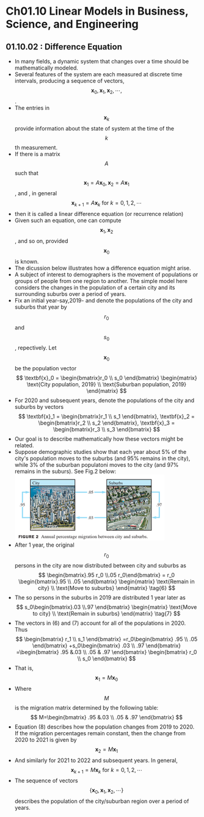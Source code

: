 # Ch01.10 Linear Models in Business, Science, and Engineering

## 01.10.02 : Difference Equation

* In many fields, a dynamic system that changes over a time should be mathematically modeled. 
* Several features of the system are each measured at discrete time intervals, producing a sequence of vectors, $$ \textbf{x}_0, \textbf{x}_1, \textbf{x}_2, \cdots, $$. 
* The entries in $$\textbf{x}_k$$ provide information about the state of system at the time of the $$k$$th measurement.
* If there is a matrix $$A$$ such that $$\textbf{x}_1=A\textbf{x}_0, \textbf{x}_2=A\textbf{x}_1$$, and , in general 
$$
\textbf{x}_{k+1}=A\textbf{x}_k \text{  for }k=0,1,2,\cdots
$$
* then it is called a linear difference equation (or recurrence relation)
* Given such an equation, one can compute $$\textbf{x}_1,\textbf{x}_2$$, and so on, provided $$\textbf{x}_0$$ is known.
* The dicussion below illustrates how a difference equation might arise.
* A subject of interest to demographers is the movement of populations or groups of people from one region to another. The simple model here considers the changes in the population of a certain city and its surrounding suburbs over a period of years.
* Fix an initial year-say,2019- and denote the populations of the city and suburbs that year by $$r_0$$ and $$s_0$$, repectively. Let $$\textbf{x}_0$$ be the population vector
$$
\textbf{x}_0 = \begin{bmatrix}r_0 \\ s_0 \end{bmatrix}
\begin{matrix} \text{City population, 2019} \\ \text{Suburban population, 2019} \end{matrix}
$$
* For 2020 and subsequent years, denote the populations of the city and suburbs by vectors
$$
\textbf{x}_1 = \begin{bmatrix}r_1 \\ s_1 \end{bmatrix},
\textbf{x}_2 = \begin{bmatrix}r_2 \\ s_2 \end{bmatrix},
\textbf{x}_3 = \begin{bmatrix}r_3 \\ s_3 \end{bmatrix}
$$
* Our goal is to describe mathematically how these vectors might be related.
* Suppose demographic studies show that each year about 5% of the city's population moves to the suburbs (and 95% remains in the city), while 3% of the suburban populatoni moves to the city (and 97% remains in the suburs). See Fig.2 below:
![figure2](./fig/la_01_10_02.png)
* After 1 year, the original $$r_0$$ persons in the city are now distributed between city and suburbs as
$$
\begin{bmatrix}.95 r_0 \\.05 r_0\end{bmatrix} = r_0 
\begin{bmatrix}.95 \\ .05 \end{bmatrix}
\begin{matrix} \text{Remain in city} \\ \text{Move to suburbs} \end{matrix} \tag{6}
$$
* The so persons in the suburbs in 2019 are distributed 1 year later as
$$
s_0\begin{bmatrix}.03 \\.97 \end{bmatrix} 
\begin{matrix} \text{Move to city} \\ \text{Remain in suburbs} \end{matrix}
\tag{7}
$$
* The vectors in (6) and (7) account for all of the populations in 2020. Thus
$$
\begin{bmatrix} r_1 \\ s_1 \end{bmatrix}
=r_0\begin{bmatrix} .95 \\ .05 \end{bmatrix}
+s_0\begin{bmatrix} .03 \\ .97 \end{bmatrix}
=\begin{bmatrix} .95 &.03 \\ .05 & .97 \end{bmatrix}
\begin{bmatrix} r_0 \\ s_0 \end{bmatrix}
$$
* That is, 
$$
\textbf{x}_1 = M \textbf{x}_0 \tag{8}
$$
* Where $$M$$ is the migration matrix determined by the following table:
$$
M=\begin{bmatrix} .95 &.03 \\ .05 & .97 \end{bmatrix}
$$
* Equation (8) describes how the population changes
from 2019 to 2020. If the migration percentages
remain constant, then the change from 2020 to 2021
is given by
$$
\textbf{x}_2 = M \textbf{x}_1 
$$
* And similarly for 2021 to 2022 and subsequent years. In general,
$$
\textbf{x}_{k+1} = M\textbf{x}_k \text{ for }k=0,1,2,\cdots \tag{9}
$$
* The sequence of vectors $$\left\{ \textbf{x}_0, \textbf{x}_1, \textbf{x}_2, \cdots \right\}$$ describes the population of the city/suburban region over a period of years.


